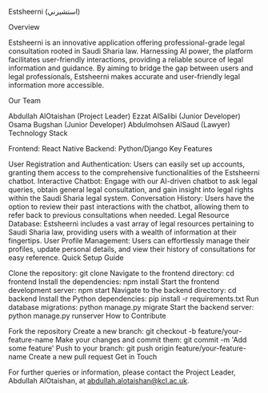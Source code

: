 Estsheerni (استشيرني)

Overview

Estsheerni is an innovative application offering professional-grade legal consultation rooted in Saudi Sharia law. Harnessing AI power, the platform facilitates user-friendly interactions, providing a reliable source of legal information and guidance. By aiming to bridge the gap between users and legal professionals, Estsheerni makes accurate and user-friendly legal information more accessible.

Our Team

Abdullah AlOtaishan (Project Leader)
Ezzat AlSalibi (Junior Developer)
Osama Bugshan (Junior Developer)
Abdulmohsen AlSaud (Lawyer)
Technology Stack

Frontend: React Native
Backend: Python/Django
Key Features

User Registration and Authentication: Users can easily set up accounts, granting them access to the comprehensive functionalities of the Estsheerni chatbot.
Interactive Chatbot: Engage with our AI-driven chatbot to ask legal queries, obtain general legal consultation, and gain insight into legal rights within the Saudi Sharia legal system.
Conversation History: Users have the option to review their past interactions with the chatbot, allowing them to refer back to previous consultations when needed.
Legal Resource Database: Estsheerni includes a vast array of legal resources pertaining to Saudi Sharia law, providing users with a wealth of information at their fingertips.
User Profile Management: Users can effortlessly manage their profiles, update personal details, and view their history of consultations for easy reference.
Quick Setup Guide

Clone the repository: git clone <repository-url>
Navigate to the frontend directory: cd frontend
Install the dependencies: npm install
Start the frontend development server: npm start
Navigate to the backend directory: cd backend
Install the Python dependencies: pip install -r requirements.txt
Run database migrations: python manage.py migrate
Start the backend server: python manage.py runserver
How to Contribute

Fork the repository
Create a new branch: git checkout -b feature/your-feature-name
Make your changes and commit them: git commit -m 'Add some feature'
Push to your branch: git push origin feature/your-feature-name
Create a new pull request
Get in Touch

For further queries or information, please contact the Project Leader, Abdullah AlOtaishan, at abdullah.alotaishan@kcl.ac.uk.
